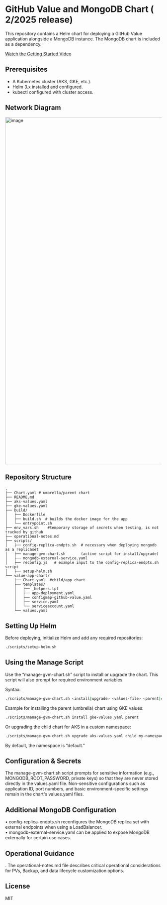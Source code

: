 # GitHub Value and MongoDB Chart ( 2/2025 release)

This repository contains a Helm chart for deploying a GitHub Value application alongside a MongoDB instance. The MongoDB chart is included as a dependency.

[Watch the Getting Started Video](https://raw.githubusercontent.com/MattG57/gvm-chart/main/Getting%20Started%20video.mp4)

## Prerequisites
- A Kubernetes cluster (AKS, GKE, etc.).
- Helm 3.x installed and configured.
- kubectl configured with cluster access.

## Network Diagram
<img width="1115" alt="image" src="https://github.com/user-attachments/assets/fd95b638-a2f2-4fe0-9a4e-46159167eeea" />


## Repository Structure
```
.
├── Chart.yaml # umbrella/parent chart
├── README.md
├── aks-values.yaml
├── gke-values.yaml
├── build/
│   ├── Dockerfile
│   ├── build.sh  # builds the docker image for the app 
│   └── entrypoint.sh
├── env_vars.sh    #temporary storage of secrets when testing, is not tracked by github
├── operational-notes.md
├── scripts/
│   ├── config-replica-endpts.sh  # necessary when deploying mongodb as a replicaset
│   ├── manage-gvm-chart.sh       (active script for install/upgrade)
│   ├── mongodb-external-service.yaml
│   ├── reconfig.js   # example input to the config-replica-endpts.sh script
│   ├── setup-helm.sh
└── value-app-chart/
    ├── Chart.yaml  #child/app chart
    ├── templates/
    │   ├── _helpers.tpl
    │   ├── app-deployment.yaml
    │   ├── configmap-github-value.yaml
    │   ├── service.yaml
    │   └── serviceaccount.yaml
    └── values.yaml
```

## Setting Up Helm
Before deploying, initialize Helm and add any required repositories:
```bash
./scripts/setup-helm.sh
```

## Using the Manage Script
Use the “manage-gvm-chart.sh” script to install or upgrade the chart. This script will also prompt for required environment variables.

Syntax:
```bash
./scripts/manage-gvm-chart.sh <install|upgrade> <values-file> <parent|child> [namespace]
```
Example for installing the parent (umbrella) chart using GKE values:
```bash
./scripts/manage-gvm-chart.sh install gke-values.yaml parent
```
Or upgrading the child chart for AKS in a custom namespace:
```bash
./scripts/manage-gvm-chart.sh upgrade aks-values.yaml child my-namespace
```
By default, the namespace is “default.”

## Configuration & Secrets
The manage-gvm-chart.sh script prompts for sensitive information (e.g., MONGODB_ROOT_PASSWORD, private keys) so that they are never stored directly in the values.yaml file. Non-sensitive configurations such as application ID, port numbers, and basic environment-specific settings remain in the chart's values.yaml files.

## Additional MongoDB Configuration
• config-replica-endpts.sh reconfigures the MongoDB replica set with external endpoints when using a LoadBalancer.  
• mongodb-external-service.yaml can be applied to expose MongoDB externally for certain use cases.

## Operational Guidance
. The operational-notes.md file describes critical operational considerations for PVs, Backup, and data lifecycle customization options.

## License
MIT
